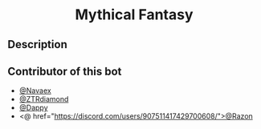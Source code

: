 <h1 align="center">Mythical Fantasy</h1>
<h2>Description</h2>
<h2>Contributor of this bot</h2>

- <a href="https://github.com/Navaex/">@Navaex</a>
- <a href="https://discord.com/users/776443229893034064/">@ZTRdiamond</a>
- <a href="https://discord.com/users/922265700876304425/">@Dappy</a>
- <@ href="https://discord.com/users/907511417429700608/">@Razon</a>
